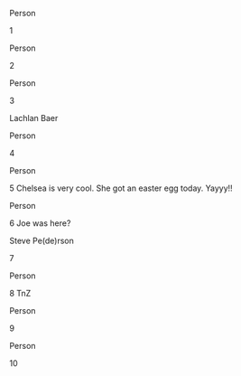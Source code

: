 Person

1



Person

2



Person

3

Lachlan Baer

Person

4



Person

5
Chelsea is very cool. She got an easter egg today. Yayyy!!


Person

6
Joe was here?


Steve Pe(de)rson

7



Person

8
TnZ 


Person

9



Person

10



